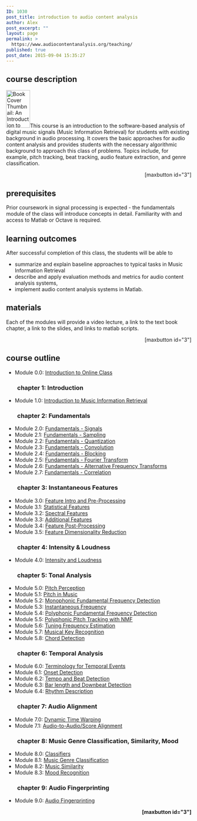 ```yaml
---
ID: 1030
post_title: introduction to audio content analysis
author: Alex
post_excerpt: ""
layout: page
permalink: >
  https://www.audiocontentanalysis.org/teaching/
published: true
post_date: 2015-09-04 15:35:27
---
```

<h2>course description</h2>
<a href="http://ieeexplore.ieee.org/xpl/bkabstractplus.jsp?reload=true&amp;bkn=6266785" rel="http://ieeexplore.ieee.org/xpl/bkabstractplus.jsp?reload=true&amp;bkn=6266785 noopener"><img class="alignleft wp-image-352 size-full" src="https://www.audiocontentanalysis.org/wp-content/uploads/2012/07/cover_aca_thumb.jpg" alt="Book Cover Thumbnail: An Introduction to Audio Content Analysis" width="65" height="102" /></a>This course is an introduction to the software-based analysis of digital music signals (Music Information Retrieval) for students with existing background in audio processing. It covers the basic approaches for audio content analysis and provides students with the necessary algorithmic background to approach this class of problems. Topics include, for example, pitch tracking, beat tracking, audio feature extraction, and genre classification.
<p style="text-align: right;">[maxbutton id="3"]</p>

<h2>prerequisites</h2>
Prior coursework in signal processing is expected - the fundamentals module of the class will introduce concepts in detail. Familiarity with and access to Matlab or Octave is required.
<h2>learning outcomes</h2>
After successful completion of this class, the students will be able to
<ul>
 	<li>summarize and explain baseline approaches to typical tasks in Music Information Retrieval</li>
 	<li>describe and apply evaluation methods and metrics for audio content analysis systems,</li>
 	<li>implement audio content analysis systems in Matlab.</li>
</ul>
<h2>materials</h2>
Each of the modules will provide a video lecture, a link to the text book chapter, a link to the slides, and links to matlab scripts.
<p style="text-align: right;">[maxbutton id="3"]</p>

<h2>course outline</h2>
<ul>
 	<li>Module 0.0: <a href="http://www.audiocontentanalysis.org/teaching/video-lectures/videolecture-0-0">Introduction to Online Class</a></li>
</ul>
<h3 style="padding-left: 30px;">chapter 1: Introduction</h3>
<ul>
 	<li>Module 1.0: <a href="http://www.audiocontentanalysis.org/teaching/video-lectures/videolecture-1-0">Introduction to Music Information Retrieval</a></li>
</ul>
<h3 style="padding-left: 30px;">chapter 2: Fundamentals</h3>
<ul>
 	<li>Module 2.0: <a href="http://www.audiocontentanalysis.org/teaching/video-lectures/videolecture-2-0">Fundamentals - Signals</a></li>
 	<li>Module 2.1: <a href="http://www.audiocontentanalysis.org/teaching/video-lectures/videolecture-2-1">Fundamentals - Sampling</a></li>
 	<li>Module 2.2: <a href="http://www.audiocontentanalysis.org/teaching/video-lectures/videolecture-2-2">Fundamentals - Quantization</a></li>
 	<li>Module 2.3: <a href="http://www.audiocontentanalysis.org/teaching/video-lectures/videolecture-2-3">Fundamentals - Convolution</a></li>
 	<li>Module 2.4: <a href="http://www.audiocontentanalysis.org/teaching/video-lectures/videolecture-2-4">Fundamentals - Blocking</a></li>
 	<li>Module 2.5: <a href="http://www.audiocontentanalysis.org/teaching/video-lectures/videolecture-2-5">Fundamentals - Fourier Transform</a></li>
 	<li>Module 2.6: <a href="http://www.audiocontentanalysis.org/teaching/video-lectures/videolecture-2-6">Fundamentals - Alternative Frequency Transforms</a></li>
 	<li>Module 2.7: <a href="http://www.audiocontentanalysis.org/teaching/video-lectures/videolecture-2-7">Fundamentals - Correlation</a></li>
</ul>
<h3 style="padding-left: 30px;">chapter 3: Instantaneous Features</h3>
<ul>
 	<li>Module 3.0: <a href="http://www.audiocontentanalysis.org/teaching/video-lectures/videolecture-3-0">Feature Intro and Pre-Processing</a></li>
 	<li>Module 3.1: <a href="http://www.audiocontentanalysis.org/teaching/video-lectures/videolecture-3-1">Statistical Features</a></li>
 	<li>Module 3.2: <a href="http://www.audiocontentanalysis.org/teaching/video-lectures/videolecture-3-2">Spectral Features</a></li>
 	<li>Module 3.3: <a href="http://www.audiocontentanalysis.org/teaching/video-lectures/videolecture-3-3">Additional Features</a></li>
 	<li>Module 3.4: <a href="http://www.audiocontentanalysis.org/teaching/video-lectures/videolecture-3-4">Feature Post-Processing</a></li>
 	<li>Module 3.5: <a href="http://www.audiocontentanalysis.org/teaching/video-lectures/videolecture-3-5">Feature Dimensionality Reduction</a></li>
</ul>
<h3 style="padding-left: 30px;">chapter 4: Intensity &amp; Loudness</h3>
<ul>
 	<li>Module 4.0: <a href="http://www.audiocontentanalysis.org/teaching/video-lectures/videolecture-4-0">Intensity and Loudness</a></li>
</ul>
<h3 style="padding-left: 30px;">chapter 5: Tonal Analysis</h3>
<ul>
 	<li>Module 5.0: <a href="http://www.audiocontentanalysis.org/teaching/video-lectures/videolecture-5-0">Pitch Perception</a></li>
 	<li>Module 5.1: <a href="http://www.audiocontentanalysis.org/teaching/video-lectures/videolecture-5-1">Pitch in Music</a></li>
 	<li>Module 5.2: <a href="http://www.audiocontentanalysis.org/teaching/video-lectures/videolecture-5-2">Monophonic Fundamental Frequency Detection</a></li>
 	<li>Module 5.3: <a href="http://www.audiocontentanalysis.org/teaching/video-lectures/videolecture-5-3">Instantaneous Frequency</a></li>
 	<li>Module 5.4: <a href="http://www.audiocontentanalysis.org/teaching/video-lectures/videolecture-5-4">Polyphonic Fundamental Frequency Detection</a></li>
 	<li>Module 5.5: <a href="http://www.audiocontentanalysis.org/teaching/video-lectures/videolecture-5-5">Polyphonic Pitch Tracking with NMF</a></li>
 	<li>Module 5.6: <a href="http://www.audiocontentanalysis.org/teaching/video-lectures/videolecture-5-6">Tuning Frequency Estimation</a></li>
 	<li>Module 5.7: <a href="http://www.audiocontentanalysis.org/teaching/video-lectures/videolecture-5-7">Musical Key Recognition</a></li>
 	<li>Module 5.8: <a href="http://www.audiocontentanalysis.org/teaching/video-lectures/videolecture-5-8">Chord Detection</a></li>
</ul>
<h3 style="padding-left: 30px;">chapter 6: Temporal Analysis</h3>
<ul>
 	<li>Module 6.0: <a href="http://www.audiocontentanalysis.org/teaching/video-lectures/videolecture-6-0">Terminology for Temporal Events</a></li>
 	<li>Module 6.1: <a href="http://www.audiocontentanalysis.org/teaching/video-lectures/videolecture-6-1">Onset Detection</a></li>
 	<li>Module 6.2: <a href="http://www.audiocontentanalysis.org/teaching/video-lectures/videolecture-6-2">Tempo and Beat Detection</a></li>
 	<li>Module 6.3: <a href="http://www.audiocontentanalysis.org/teaching/video-lectures/videolecture-6-3">Bar length and Downbeat Detection</a></li>
 	<li>Module 6.4: <a href="http://www.audiocontentanalysis.org/teaching/video-lectures/videolecture-6-4">Rhythm Description</a></li>
</ul>
<h3 style="padding-left: 30px;">chapter 7: Audio Alignment</h3>
<ul>
 	<li>Module 7.0: <a href="http://www.audiocontentanalysis.org/teaching/video-lectures/videolecture-7-0">Dynamic Time Warping</a></li>
 	<li>Module 7.1: <a href="http://www.audiocontentanalysis.org/teaching/video-lectures/videolecture-7-1">Audio-to-Audio/Score Alignment</a></li>
</ul>
<h3 style="padding-left: 30px;">chapter 8: Music Genre Classification, Similarity, Mood</h3>
<ul>
 	<li>Module 8.0: <a href="http://www.audiocontentanalysis.org/teaching/video-lectures/videolecture-8-0">Classifiers</a></li>
 	<li>Module 8.1: <a href="http://www.audiocontentanalysis.org/teaching/video-lectures/videolecture-8-1">Music Genre Classification</a></li>
 	<li>Module 8.2: <a href="http://www.audiocontentanalysis.org/teaching/video-lectures/videolecture-8-2">Music Similarity</a></li>
 	<li>Module 8.3: <a href="http://www.audiocontentanalysis.org/teaching/video-lectures/videolecture-8-3">Mood Recognition</a></li>
</ul>
<h3 style="padding-left: 30px;">chapter 9: Audio Fingerprinting</h3>
<ul>
 	<li>Module 9.0: <a href="http://www.audiocontentanalysis.org/teaching/video-lectures/videolecture-9-0">Audio Fingerprinting</a></li>
</ul>
<p style="text-align: right;"><strong>[maxbutton id="3"]</strong></p>